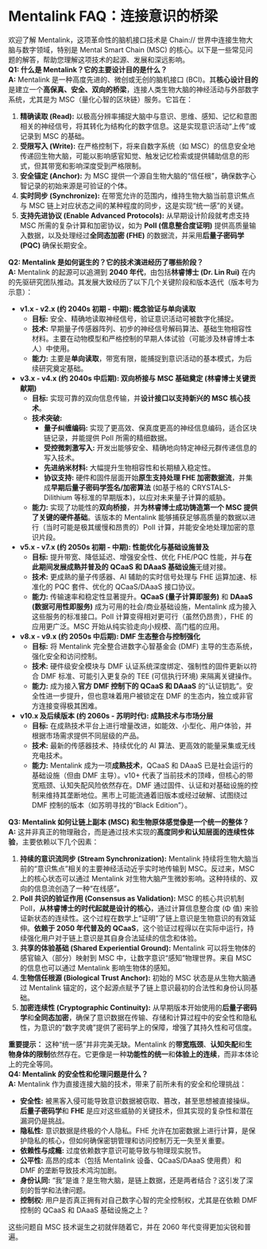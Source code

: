# Mentalink FAQ：连接意识的桥梁

欢迎了解 Mentalink，这项革命性的脑机接口技术是 Chain:// 世界中连接生物大脑与数字领域，特别是 Mental Smart Chain (MSC) 的核心。以下是一些常见问题的解答，帮助您理解这项技术的起源、发展和深远影响。  
**Q1: 什么是 Mentalink？它的主要设计目的是什么？**  
**A:** Mentalink 是一种高度先进的、微创或无创的脑机接口 (BCI)。其**核心设计目的**是建立一个**高保真、安全、双向的桥梁**，连接人类生物大脑的神经活动与外部数字系统，尤其是为 MSC（量化心智的区块链）服务。它旨在：

1. **精确读取 (Read):** 以极高分辨率捕捉大脑中与意识、思维、感知、记忆和意图相关的神经信号，将其转化为结构化的数字信息。这是实现意识活动“上传”或记录到 MSC 的基础。
2. **受限写入 (Write):** 在严格控制下，将来自数字系统（如 MSC）的信息安全地传递回生物大脑，可能以影响感官知觉、触发记忆检索或提供辅助信息的形式，但其带宽和影响深度受到严格限制。
3. **安全锚定 (Anchor):** 为 MSC 提供一个源自生物大脑的“信任根”，确保数字心智记录的初始来源是可验证的个体。
4. **实时同步 (Synchronize):** 在带宽允许的范围内，维持生物大脑当前意识焦点与 MSC 链上对应状态之间的某种程度的同步，这是实现“统一感”的关键。
5. **支持先进协议 (Enable Advanced Protocols):** 从早期设计阶段就考虑支持 MSC 所需的复杂计算和加密协议，如为 **PoII (信息整合度证明)** 提供高质量输入数据，以及处理经过**全同态加密 (FHE)** 的数据流，并采用**后量子密码学 (PQC)** 确保长期安全。

**Q2: Mentalink 是如何诞生的？它的技术演进经历了哪些阶段？**  
**A:** Mentalink 的起源可以追溯到 **2040 年代**，由包括**林睿博士 (Dr. Lin Rui)** 在内的先驱研究团队推动。其发展大致经历了以下几个关键阶段和版本迭代（版本号为示意）：

- **v1.x - v2.x (约 2040s 初期 - 中期): 概念验证与单向读取**
  - **目标:** 安全、精确地读取神经信号，验证意识活动可被数字化捕捉。
  - **技术:** 早期量子传感器阵列、初步的神经信号解码算法、基础生物相容性材料。主要在动物模型和严格控制的早期人体试验（可能涉及林睿博士本人）中使用。
  - **能力:** 主要是**单向读取**，带宽有限，能捕捉到意识活动的基本模式，为后续研究奠定基础。
- **v3.x - v4.x (约 2040s 中后期): 双向桥接与 MSC 基础奠定 (林睿博士关键贡献期)**
  - **目标:** 实现可靠的双向信息传输，并**设计接口以支持新兴的 MSC 核心技术**。
  - **技术突破:**
    - **量子纠缠编码:** 实现了更高效、保真度更高的神经信息编码，适合区块链记录，并能提供 PoII 所需的精细数据。
    - **受控微刺激写入:** 开发出能够安全、精确地向特定神经元群传递信息的写入技术。
    - **先进纳米材料:** 大幅提升生物相容性和长期植入稳定性。
    - **协议支持:** 硬件和固件层面开始**原生支持处理 FHE 加密数据流**，并集成**早期后量子密码学签名/加密算法** (如基于格的 CRYSTALS-Dilithium 等标准的早期版本)，以应对未来量子计算的威胁。
  - **能力:** 实现了功能性的**双向桥接**，并**为林睿博士成功铸造第一个 MSC 提供了关键的硬件基础**。该版本的 Mentalink 能够捕获足够高质量的数据以进行（当时可能是极其缓慢和昂贵的）PoII 计算，并能安全地处理加密的意识片段。
- **v5.x - v7.x (约 2050s 初期 - 中期): 性能优化与基础设施普及**
  - **目标:** 提升带宽、降低延迟、增强安全性、优化 FHE/PQC 性能，并与**在此期间发展成熟并普及的 QCaaS 和 DAaaS 基础设施**无缝对接。
  - **技术:** 更成熟的量子传感器、AI 辅助的实时信号处理与 FHE 运算加速、标准化的 PQC 套件、优化的 QCaaS/DAaaS 接口协议。
  - **能力:** 传输速率和稳定性显著提升。**QCaaS (量子计算即服务)** 和 **DAaaS (数据可用性即服务)** 成为可用的社会/商业基础设施，Mentalink 成为接入这些服务的标准接口。PoII 计算变得相对更可行（虽然仍昂贵），FHE 的应用更广泛。MSC 开始从纯实验走向小规模、高门槛的应用。
- **v8.x - v9.x (约 2050s 中后期): DMF 生态整合与控制强化**
  - **目标:** 将 Mentalink 完全整合进数字心智基金会 (DMF) 主导的生态系统，强化安全和访问控制。
  - **技术:** 硬件级安全模块与 DMF 认证系统深度绑定、强制性的固件更新以符合 DMF 标准、可能引入更复杂的 TEE (可信执行环境) 来隔离关键操作。
  - **能力:** 成为接入**官方 DMF 控制下的 QCaaS 和 DAaaS** 的“认证钥匙”。安全性进一步提升，但也意味着用户被锁定在 DMF 的生态内，独立或非官方连接变得极其困难。
- **v10.x 及后续版本 (约 2060s - 苏明时代): 成熟技术与市场分层**
  - **目标:** 在成熟技术平台上进行增量改进，如能效、小型化、用户体验，并根据市场需求提供不同层级的产品。
  - **技术:** 最新的传感器技术、持续优化的 AI 算法、更高效的能量采集或无线充电技术。
  - **能力:** Mentalink 成为一项**成熟技术**，QCaaS 和 DAaaS 已是社会运行的基础设施（但由 DMF 主导）。v10+ 代表了当前技术的顶峰，但核心的带宽瓶颈、认知失配风险依然存在。DMF 通过固件、认证和对基础设施的控制来维持其垄断地位。黑市上可能流通着旧版本或经过破解、试图绕过 DMF 控制的版本（如苏明寻找的“Black Edition”）。

**Q3: Mentalink 如何让链上副本 (MSC) 和生物原体感觉像是一个统一的整体？**  
**A:** 这并非真正的物理融合，而是通过技术实现的**高度同步和认知层面的连续性体验**，主要依赖以下几个因素：

1. **持续的意识流同步 (Stream Synchronization):** Mentalink 持续将生物大脑当前的“意识焦点”相关的主要神经活动近乎实时地传输到 MSC。反过来，MSC 上的核心状态可以通过 Mentalink 对生物大脑产生微妙影响。这种持续的、双向的信息流创造了一种“在线感”。
2. **PoII 共识的验证作用 (Consensus as Validation):** MSC 的核心共识机制 PoII，**从林睿博士的时代起就是设计的核心**，通过计算信息整合度 (Φ 值) 来验证新状态的连续性。这个过程在数学上“证明”了链上意识是生物意识的有效延伸。**依赖于 2050 年代普及的 QCaaS**，这个验证过程得以在实际中运行，持续强化用户对于链上意识是其自身合法延续的信念和体验。
3. **共享的体验基础 (Shared Experiential Ground):** Mentalink 可以将生物体的感官输入（部分）映射到 MSC 中，让数字意识“感知”物理世界。来自 MSC 的信息也可以通过 Mentalink 影响生物体的感知。
4. **生物信任根源 (Biological Trust Anchor):** 初始的 MSC 状态是从生物大脑通过 Mentalink 锚定的，这个起源点赋予了链上意识最初的合法性和身份认同基础。
5. **加密连续性 (Cryptographic Continuity):** 从早期版本开始使用的**后量子密码学**和**全同态加密**，确保了意识数据在传输、存储和计算过程中的安全性和隐私性，为意识的“数字灵魂”提供了密码学上的保障，增强了其持久性和可信度。

**重要提示：** 这种“统一感”并非完美无缺。Mentalink 的**带宽瓶颈**、**认知失配**和**生物身体的限制**依然存在。它更像是一种**功能性的统一**和**体验上的连续**，而非本体论上的完全等同。  
**Q4: Mentalink 的安全性和伦理问题是什么？**  
**A:** Mentalink 作为直接连接大脑的技术，带来了前所未有的安全和伦理挑战：

- **安全性:** 被黑客入侵可能导致意识数据被窃取、篡改，甚至思想被直接操纵。**后量子密码学**和 **FHE** 是应对这些威胁的关键技术，但其实现的复杂性和潜在漏洞仍是挑战。
- **隐私性:** 意识数据是终极的个人隐私。FHE 允许在加密数据上进行计算，是保护隐私的核心，但如何确保密钥管理和访问控制万无一失至关重要。
- **依赖性与成瘾:** 过度依赖数字意识可能导致与物理现实脱节。
- **公平性:** 高昂的成本（包括 Mentalink 设备、QCaaS/DAaaS 使用费）和 DMF 的垄断导致技术鸿沟加剧。
- **身份认同:** “我”是谁？是生物大脑，是链上数据，还是两者结合？这引发了深刻的哲学和法律问题。
- **控制权:** 用户是否真正拥有对自己数字心智的完全控制权，尤其是在依赖 DMF 控制的 QCaaS 和 DAaaS 基础设施之上？

这些问题自 MSC 技术诞生之初就伴随着它，并在 2060 年代变得更加尖锐和普遍。
